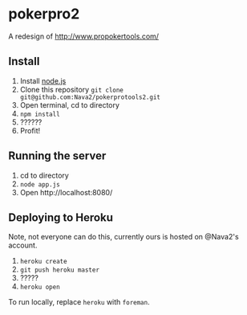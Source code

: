 # pokerpro2
A redesign of http://www.propokertools.com/

## Install

1. Install [node.js](http://nodejs.org/download/)
1. Clone this repository `git clone git@github.com:Nava2/pokerprotools2.git`
1. Open terminal, cd to directory
1. `npm install`
1. ??????
1. Profit!

## Running the server

1. cd to directory
1. `node app.js`
1. Open http://localhost:8080/

## Deploying to Heroku

Note, not everyone can do this, currently ours is hosted on @Nava2's account.

1. `heroku create`
1. `git push heroku master`
1. ?????
1. `heroku open`

To run locally, replace `heroku` with `foreman`.
